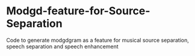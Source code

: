 # Modgd-feature-for-Source-Separation
Code to generate modgdgram as a feature for musical source separation, speech separation and speech enhancement
